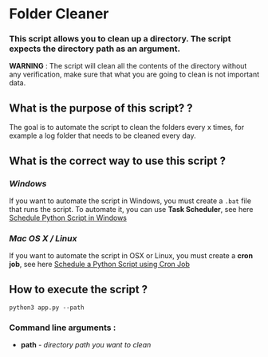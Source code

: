 # Folder Cleaner
 
### This script allows you to clean up a directory. The script expects the directory path as an argument. 

**WARNING** : The script will clean all the contents of the directory without any verification, make sure that what you are going to clean is not important data.

## What is the purpose of this script? ?
The goal is to automate the script to clean the folders every x times, for example a log folder that needs to be cleaned every day.
## What is the correct way to use this script ?
### *Windows* 
If you want to automate the script in Windows, you must create a `.bat` file that runs the script. To automate it, you can use **Task Scheduler**, see here [Schedule Python Script in Windows](https://datatofish.com/python-script-windows-scheduler/)
### *Mac OS X / Linux*
If you want to automate the script in OSX or Linux, you must create a **cron job**, see here [Schedule a Python Script using Cron Job](https://gavinwiener.medium.com/how-to-schedule-a-python-script-cron-job-dea6cbf69f4e)
## How to execute the script ?
`python3 app.py --path`
### Command line arguments :
* **path** - *directory path you want to clean*